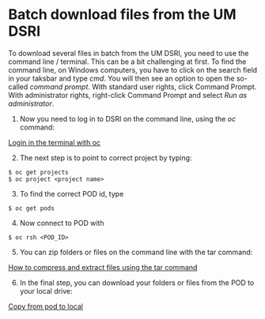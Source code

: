 # Batch download files from the UM DSRI

To download several files in batch from the UM DSRI, you need to use the command line / terminal. This can be a bit challenging at first.
To find the command line, on Windows computers, you have to click on the search field in your taksbar and type *cmd*.
You will then see an option to open the so-called *command prompt*. With standard user rights, click Command Prompt.
With administrator rights, right-click Command Prompt and select *Run as administrator*.

1) Now you need to log in to DSRI on the command line, using the *oc* command:

[Login in the terminal with oc](https://dsri.maastrichtuniversity.nl/docs/openshift-install/#login-in-the-terminal-with-oc)

2) The next step is to point to correct project by typing:
```
$ oc get projects
$ oc project <project name>
```
3) To find the correct POD id, type
```
$ oc get pods
```
4) Now connect to POD with
```
$ oc rsh <POD_ID>
```
5) You can zip folders or files on the command line with the tar command:

[How to compress and extract files using the tar command](https://www.howtogeek.com/248780/how-to-compress-and-extract-files-using-the-tar-command-on-linux/)

6) In the final step, you can download your folders or files from the POD to your local drive:

[Copy from pod to local](https://dsri.maastrichtuniversity.nl/docs/openshift-load-data#copy-from-pod-to-local)
